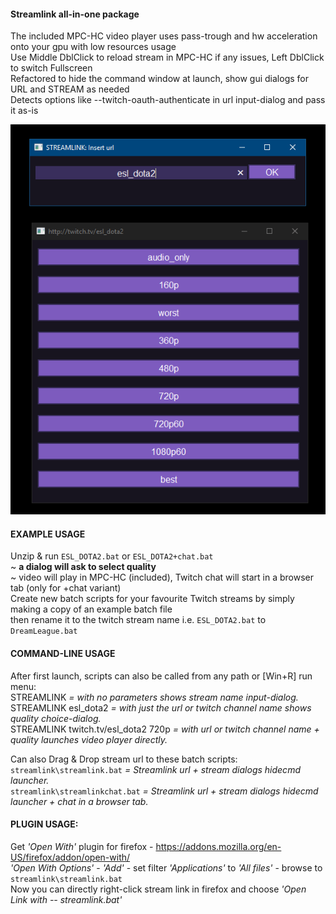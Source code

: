 #### Streamlink all-in-one package    
The included MPC-HC video player uses pass-trough and hw acceleration onto your gpu with low resources usage  
Use Middle DblClick to reload stream in MPC-HC if any issues, Left DblClick to switch Fullscreen   
Refactored to hide the command window at launch, show gui dialogs for URL and STREAM as needed  
Detects options like --twitch-oauth-authenticate in url input-dialog and pass it as-is    
  
![Preview](streamlink_preview.png)  
  
#### EXAMPLE USAGE  
Unzip & run `ESL_DOTA2.bat` or `ESL_DOTA2+chat.bat`  
~ __a dialog will ask to select quality__  
~ video will play in MPC-HC (included), Twitch chat will start in a browser tab (only for +chat variant)  
Create new batch scripts for your favourite Twitch streams by simply making a copy of an example batch file  
then rename it to the twitch stream name i.e. `ESL_DOTA2.bat` to `DreamLeague.bat`  
  
#### COMMAND-LINE USAGE  
After first launch, scripts can also be called from any path or [Win+R] run menu:   
STREAMLINK                          _= with no parameters shows stream name input-dialog._   
STREAMLINK esl_dota2                _= with just the url or twitch channel name shows quality choice-dialog._    
STREAMLINK twitch.tv/esl_dota2 720p _= with url or twitch channel name + quality launches video player directly._   
  
Can also Drag & Drop stream url to these batch scripts:  
`streamlink\streamlink.bat`     _=  Streamlink url + stream dialogs hidecmd launcher._   
`streamlink\streamlinkchat.bat` _=  Streamlink url + stream dialogs hidecmd launcher + chat in a browser tab._  
  
#### PLUGIN USAGE:   
Get _'Open With'_ plugin for firefox - https://addons.mozilla.org/en-US/firefox/addon/open-with/  
_'Open With Options'_ - _'Add'_ - set filter _'Applications'_ to _'All files'_ - browse to `streamlink\streamlink.bat`  
Now you can directly right-click stream link in firefox and choose _'Open Link with -- streamlink.bat'_  
